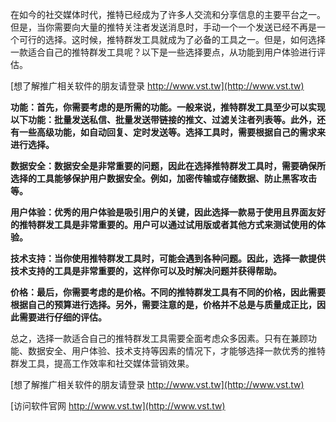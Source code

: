 在如今的社交媒体时代，推特已经成为了许多人交流和分享信息的主要平台之一。但是，当你需要向大量的推特关注者发送消息时，手动一个一个发送已经不再是一个可行的选择。这时候，推特群发工具就成为了必备的工具之一。但是，如何选择一款适合自己的推特群发工具呢？以下是一些选择要点，从功能到用户体验进行评估。

[想了解推广相关软件的朋友请登录 http://www.vst.tw](http://www.vst.tw)

**功能：首先，你需要考虑的是所需的功能。一般来说，推特群发工具至少可以实现以下功能：批量发送私信、批量发送带链接的推文、过滤关注者列表等。此外，还有一些高级功能，如自动回复、定时发送等。选择工具时，需要根据自己的需求来进行选择。**

**数据安全：数据安全是非常重要的问题，因此在选择推特群发工具时，需要确保所选择的工具能够保护用户数据安全。例如，加密传输或存储数据、防止黑客攻击等。**

**用户体验：优秀的用户体验是吸引用户的关键，因此选择一款易于使用且界面友好的推特群发工具是非常重要的。用户可以通过试用版或者其他方式来测试使用的体验。**

**技术支持：当你使用推特群发工具时，可能会遇到各种问题。因此，选择一款提供技术支持的工具是非常重要的，这样你可以及时解决问题并获得帮助。**

**价格：最后，你需要考虑的是价格。不同的推特群发工具有不同的价格，因此需要根据自己的预算进行选择。另外，需要注意的是，价格并不总是与质量成正比，因此需要进行仔细的评估。**

总之，选择一款适合自己的推特群发工具需要全面考虑众多因素。只有在兼顾功能、数据安全、用户体验、技术支持等因素的情况下，才能够选择一款优秀的推特群发工具，提高工作效率和社交媒体营销效果。

[想了解推广相关软件的朋友请登录 http://www.vst.tw](http://www.vst.tw)


[访问软件官网 http://www.vst.tw](http://www.vst.tw)
